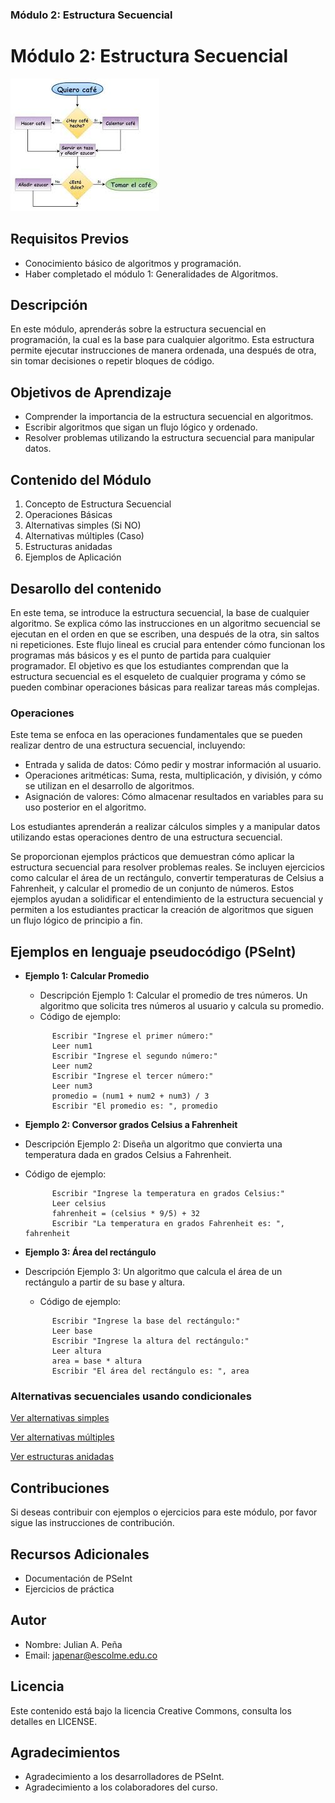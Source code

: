 
### Módulo 2: Estructura Secuencial

# Módulo 2: Estructura Secuencial

![Imagen de Ejemplo](../../recursos/img/algoritmo.jpg)

## Requisitos Previos
- Conocimiento básico de algoritmos y programación.
- Haber completado el módulo 1: Generalidades de Algoritmos.

## Descripción
En este módulo, aprenderás sobre la estructura secuencial en programación, la cual es la base para cualquier algoritmo. Esta estructura permite ejecutar instrucciones de manera ordenada, una después de otra, sin tomar decisiones o repetir bloques de código.

## Objetivos de Aprendizaje
- Comprender la importancia de la estructura secuencial en algoritmos.
- Escribir algoritmos que sigan un flujo lógico y ordenado.
- Resolver problemas utilizando la estructura secuencial para manipular datos.

## Contenido del Módulo

1. Concepto de Estructura Secuencial
2. Operaciones Básicas
3. Alternativas simples (Si NO)
4. Alternativas múltiples (Caso)
5. Estructuras anidadas
6. Ejemplos de Aplicación

## Desarollo del contenido
En este tema, se introduce la estructura secuencial, la base de cualquier algoritmo. Se explica cómo las instrucciones en un algoritmo secuencial se ejecutan en el orden en que se escriben, una después de la otra, sin saltos ni repeticiones. Este flujo lineal es crucial para entender cómo funcionan los programas más básicos y es el punto de partida para cualquier programador. El objetivo es que los estudiantes comprendan que la estructura secuencial es el esqueleto de cualquier programa y cómo se pueden combinar operaciones básicas para realizar tareas más complejas.

### **Operaciones**
Este tema se enfoca en las operaciones fundamentales que se pueden realizar dentro de una estructura secuencial, incluyendo:

- Entrada y salida de datos: Cómo pedir y mostrar información al usuario.
- Operaciones aritméticas: Suma, resta, multiplicación, y división, y cómo se utilizan en el desarrollo de algoritmos.
- Asignación de valores: Cómo almacenar resultados en variables para su uso posterior en el algoritmo.

Los estudiantes aprenderán a realizar cálculos simples y a manipular datos utilizando estas operaciones dentro de una estructura secuencial.

Se proporcionan ejemplos prácticos que demuestran cómo aplicar la estructura secuencial para resolver problemas reales. Se incluyen ejercicios como calcular el área de un rectángulo, convertir temperaturas de Celsius a Fahrenheit, y calcular el promedio de un conjunto de números. Estos ejemplos ayudan a solidificar el entendimiento de la estructura secuencial y permiten a los estudiantes practicar la creación de algoritmos que siguen un flujo lógico de principio a fin.

## Ejemplos en lenguaje pseudocódigo (PSeInt)

- **Ejemplo 1: Calcular Promedio**

  - Descripción Ejemplo 1: Calcular el promedio de tres números. Un algoritmo que solicita tres números al usuario y calcula su promedio.
  - Código de ejemplo:
  ```pseudocode
        Escribir "Ingrese el primer número:"
        Leer num1
        Escribir "Ingrese el segundo número:"
        Leer num2
        Escribir "Ingrese el tercer número:"
        Leer num3
        promedio = (num1 + num2 + num3) / 3
        Escribir "El promedio es: ", promedio
  ```

- **Ejemplo 2: Conversor grados Celsius a Fahrenheit**
- Descripción Ejemplo 2: Diseña un algoritmo que convierta una temperatura dada en grados Celsius a Fahrenheit.
- Código de ejemplo:
  ```pseudocode
        Escribir "Ingrese la temperatura en grados Celsius:"
        Leer celsius
        fahrenheit = (celsius * 9/5) + 32
        Escribir "La temperatura en grados Fahrenheit es: ", fahrenheit
  ```

- **Ejemplo 3: Área del rectángulo**
- Descripción Ejemplo 3: Un algoritmo que calcula el área de un rectángulo a partir de su base y altura.
  - Código de ejemplo:
  ```pseudocode
        Escribir "Ingrese la base del rectángulo:"
        Leer base
        Escribir "Ingrese la altura del rectángulo:"
        Leer altura
        area = base * altura
        Escribir "El área del rectángulo es: ", area
  ```
### **Alternativas secuenciales usando condicionales**

[Ver alternativas simples](Si/README.md)

[Ver alternativas múltiples](Segun/README.md)

[Ver estructuras anidadas](Anidadas/README.md)

## Contribuciones
Si deseas contribuir con ejemplos o ejercicios para este módulo, por favor sigue las instrucciones de contribución.

## Recursos Adicionales
- Documentación de PSeInt
- Ejercicios de práctica

## Autor

- Nombre: Julian A. Peña
- Email: japenar@escolme.edu.co

## Licencia
Este contenido está bajo la licencia Creative Commons, consulta los detalles en LICENSE.

## Agradecimientos
- Agradecimiento a los desarrolladores de PSeInt.
- Agradecimiento a los colaboradores del curso.